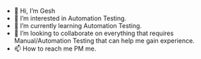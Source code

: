 - 👋 Hi, I’m Gesh
- 👀 I’m interested in Automation Testing.
- 🌱 I’m currently learning Automation Testing.
- 💞️ I’m looking to collaborate on everything that requires Manual/Automation Testing that can help me gain experience.
- 📫 How to reach me PM me.

<!---
Buranbg/Buranbg is a ✨ special ✨ repository because its `README.md` (this file) appears on your GitHub profile.
You can click the Preview link to take a look at your changes.
--->
